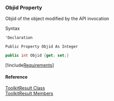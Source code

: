 ﻿### Objid Property

Objid of the object modified by the API invocation

Syntax

```vbnet
'Declaration

Public Property Objid As Integer
```

```csharp
public int Objid {get; set;}
```

[!include[Requirements](../partials/requirements.md)]

#### Reference

[ToolkitResult Class](FChoice.Toolkits.Clarify~FChoice.Toolkits.Clarify.ToolkitResult.md)  
[ToolkitResult Members](FChoice.Toolkits.Clarify~FChoice.Toolkits.Clarify.ToolkitResult_members.md)